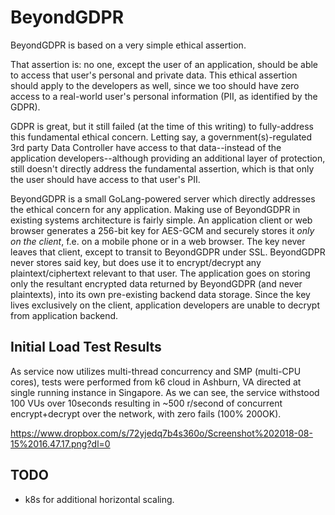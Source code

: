 # BeyondGDPR

BeyondGDPR is based on a very simple ethical assertion.

That assertion is: no one, except the user of an application, should be able to access that user's personal and private data. This ethical assertion should apply to the developers as well, since we too should have zero access to a real-world user's personal information (PII, as identified by the GDPR).

GDPR is great, but it still failed (at the time of this writing) to fully-address this fundamental ethical concern. Letting say, a government(s)-regulated 3rd party Data Controller have access to that data--instead of the application developers--although providing an additional layer of protection, still doesn't directly address the fundamental assertion, which is that only the user should have access to that user's PII.

BeyondGDPR is a small GoLang-powered server which directly addresses the ethical concern for any application. Making use of BeyondGDPR in existing systems architecture is fairly simple. An application client or web browser generates a 256-bit key for AES-GCM and securely stores it *only on the client*, f.e. on a mobile phone or in a web browser. The key never leaves that client, except to transit to BeyondGDPR under SSL. BeyondGDPR never stores said key, but does use it to encrypt/decrypt any plaintext/ciphertext relevant to that user. The application goes on storing only the resultant encrypted data returned by BeyondGDPR (and never plaintexts), into its own pre-existing backend data storage. Since the key lives exclusively on the client, application developers are unable to decrypt from application backend.

## Initial Load Test Results

As service now utilizes multi-thread concurrency and SMP (multi-CPU cores), tests were performed from k6 cloud in Ashburn, VA directed at single running instance in Singapore. As we can see, the service withstood 100 VUs over 10seconds resulting in ~500 r/second of concurrent encrypt+decrypt over the network, with zero fails (100% 200OK).

https://www.dropbox.com/s/72yjedq7b4s360o/Screenshot%202018-08-15%2016.47.17.png?dl=0

## TODO

- k8s for additional horizontal scaling.
